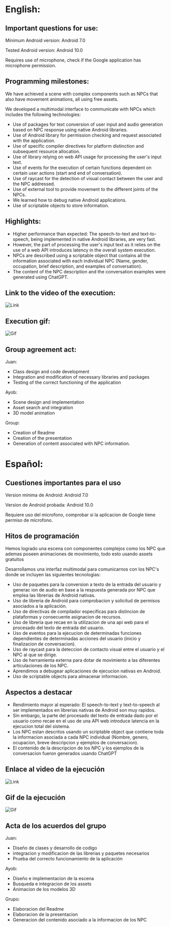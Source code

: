 # English:
## Important questions for use:

Minimum Android version: Android 7.0

Tested Android version: Android 10.0

Requires use of microphone, check if the Google application has microphone permission.

## Programming milestones:

We have achieved a scene with complex components such as NPCs that also have movement animations, all using free assets.

We developed a multimodal interface to communicate with NPCs which includes the following technologies:
- Use of packages for text conversion of user input and audio generation based on NPC response using native Android libraries.
- Use of Android library for permission checking and request associated with the application.
- Use of specific compiler directives for platform distinction and subsequent resource allocation.
- Use of library relying on web API usage for processing the user's input text.
- Use of events for the execution of certain functions dependent on certain user actions (start and end of conversation).
- Use of raycast for the detection of visual contact between the user and the NPC addressed.
- Use of external tool to provide movement to the different joints of the NPCs.
- We learned how to debug native Android applications.
- Use of scriptable objects to store information.

## Highlights:

- Higher performance than expected: The speech-to-text and text-to-speech, being implemented in native Android libraries, are very fast.
- However, the part of processing the user's input text as it relies on the use of a web API introduces latency in the overall system execution.
- NPCs are described using a scriptable object that contains all the information associated with each individual NPC (Name, gender, occupation, brief description, and examples of conversation).
- The content of the NPC description and the conversation examples were generated using ChatGPT.

## Link to the video of the execution:

![Link](https://drive.google.com/file/d/1B93Us3VGfMXEUgijWwgMgUeUyNCyubeY/view?usp=sharing)

## Execution gif:

![Gif](https://github.com/alu0101325583/Gpt_Powered_Npcs_Vr_Demo/blob/main/Screen_Recording_20230118-202102_GPT3_Npcs_AdobeExpress.gif)

## Group agreement act:

Juan:
- Class design and code development
- Integration and modification of necessary libraries and packages
- Testing of the correct functioning of the application

Ayob:
- Scene design and implementation
- Asset search and integration
- 3D model animation

Group:
- Creation of Readme
- Creation of the presentation
- Generation of content associated with NPC information.

# Español:
## Cuestiones importantes para el uso

Version mínima de Android: Android 7.0

Version de Android probada: Android 10.0

Requiere uso del microfono, comprobar si la aplicacion de Google tiene permiso de microfono.

## Hitos de programación

Hemos logrado una escena con componentes complejos como los NPC que ademas poseen animaciones de movimiento, todo esto usando assets gratuitos

Desarrollamos una interfaz multimodal para comunicarnos con los NPC's donde se incluyen las siguientes tecnologias: 
- Uso de paquetes para la conversion a texto de la entrada del usuario y generac ion de audio en base a la respuesta generada por NPC que emplea las librerias de Android nativas.
- Uso de libreria de Android para comprobacion y solicitud de permisos asociados a la aplicación.
- Uso de directivas de compilador especificas para distincion de plataformas y consecuente asignacion de recursos.
- Uso de libreria que recae en la utilizacion de una api web para el procesado del texto de entrada del usuario.
- Uso de eventos para la ejecucion de determinadas funciones dependientes de determinadas acciones del usuario (inicio y finalizacion de conversacion).
- Uso de raycast para la deteccion de contacto visual entre el usuario y el NPC al que se dirige.
- Uso de herramienta externa para dotar de movimiento a las diferentes articulaciones de los NPC.
- Aprendimos a debugear aplicaciones de ejecucion nativas en Android.
- Uso de scriptable objects para almacenar informacion.

## Aspectos a destacar

- Rendimiento mayor al esperado: El speech-to-text y text-to-speech al ser implementados en librerias nativas de Android son muy rapidos.
- Sin embargo, la parte del procesado del texto de entrada dado por el usuario como recae en el uso de una API web introduce latencia en la ejecucion total del sistema.
- Los NPC estan descritos usando un scriptable object que contiene toda la informacion asociada a cada NPC individual (Nombre, genero, ocupacion, breve descripcion y ejemplos de conversacion).
- El contenido de la descripcion de los NPC y los ejemplos de la conversacion fueron generados usando ChatGPT

## Enlace al video de la ejecución

![Link](https://drive.google.com/file/d/1B93Us3VGfMXEUgijWwgMgUeUyNCyubeY/view?usp=sharing)

## Gif de la ejecución

![Gif](https://github.com/alu0101325583/Gpt_Powered_Npcs_Vr_Demo/blob/main/Screen_Recording_20230118-202102_GPT3_Npcs_AdobeExpress.gif)

## Acta de los acuerdos del grupo

Juan: 
- Diseño de clases y desarrollo de codigo
- integracion y modificacion de las librerias y paquetes necesarios
- Prueba del correcto funcionamiento de la aplicación

Ayob: 
- Diseño e implementacion de la escena
- Busqueda e integracion de los assets
- Animacion de los modelos 3D

Grupo: 
- Elaboracion del Readme
- Elaboracion de la presentacion
- Generacion del contenido asociado a la informacion de los NPC
